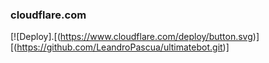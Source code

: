 ### cloudflare.com
[![Deploy].[(https://www.cloudflare.com/deploy/button.svg)][(https://github.com/LeandroPascua/ultimatebot.git)]
